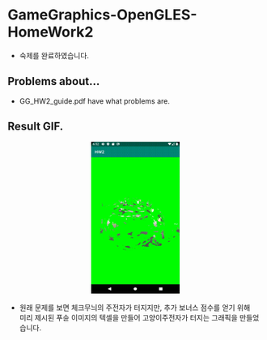 # GameGraphics-OpenGLES-HomeWork2
* 숙제를 완료하였습니다.

## Problems about...
* GG_HW2_guide.pdf have what problems are.

## Result GIF.
<div align="center">
  <img src="GameGraphics-Homework2/img/Mission_Complete.gif" width="175" height="300">
</div>

- 원래 문제를 보면 체크무늬의 주전자가 터지지만, 추가 보너스 점수를 얻기 위해 <br> 미리 제시된 푸슌 이미지의 텍셀을 만들어 고양이주전자가 터지는 그래픽을 만들었습니다.

